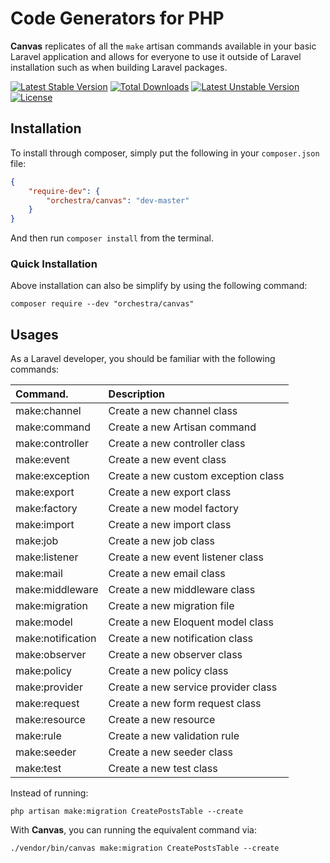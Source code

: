 Code Generators for PHP
==============

**Canvas** replicates of all the `make` artisan commands available in your basic Laravel application and allows for everyone to use it outside of Laravel installation such as when building Laravel packages.

[![Latest Stable Version](https://poser.pugx.org/orchestra/canvas/v/stable)](https://packagist.org/packages/orchestra/canvas)
[![Total Downloads](https://poser.pugx.org/orchestra/canvas/downloads)](https://packagist.org/packages/orchestra/canvas)
[![Latest Unstable Version](https://poser.pugx.org/orchestra/canvas/v/unstable)](https://packagist.org/packages/orchestra/canvas)
[![License](https://poser.pugx.org/orchestra/canvas/license)](https://packagist.org/packages/orchestra/canvas)

## Installation

To install through composer, simply put the following in your `composer.json` file:

```json
{
    "require-dev": {
        "orchestra/canvas": "dev-master"
    }
}
```

And then run `composer install` from the terminal.

### Quick Installation

Above installation can also be simplify by using the following command:

    composer require --dev "orchestra/canvas"

## Usages

As a Laravel developer, you should be familiar with the following commands:

| Command.          | Description
|:------------------|:---------------------     
| make:channel      | Create a new channel class
| make:command      | Create a new Artisan command
| make:controller   | Create a new controller class
| make:event        | Create a new event class
| make:exception    | Create a new custom exception class
| make:export       | Create a new export class
| make:factory      | Create a new model factory
| make:import       | Create a new import class
| make:job          | Create a new job class
| make:listener     | Create a new event listener class
| make:mail         | Create a new email class
| make:middleware   | Create a new middleware class
| make:migration    | Create a new migration file
| make:model        | Create a new Eloquent model class
| make:notification | Create a new notification class
| make:observer     | Create a new observer class
| make:policy       | Create a new policy class
| make:provider     | Create a new service provider class
| make:request      | Create a new form request class
| make:resource     | Create a new resource
| make:rule         | Create a new validation rule
| make:seeder       | Create a new seeder class
| make:test         | Create a new test class

Instead of running:

    php artisan make:migration CreatePostsTable --create

With **Canvas**, you can running the equivalent command via:

    ./vendor/bin/canvas make:migration CreatePostsTable --create

